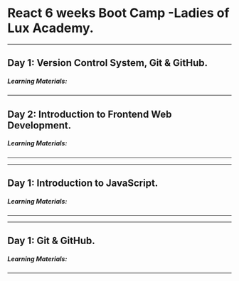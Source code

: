 # React 6 weeks Boot Camp -Ladies of Lux Academy.

<hr />

  <h2> Day 1: Version Control System, Git & GitHub. </h2>
  

  <h5>  Learning Materials: </h5>
<hr />

  <h2> Day 2: Introduction to Frontend Web Development.  </h2> 
  

 <h5> Learning Materials: </h5> 
 
<hr />

<hr />

 <h2>  Day 1: Introduction to JavaScript. </h2> 
 

  <h5>  Learning Materials:  <h5>
<hr />
  
<hr />

 <h2>  Day 1: Git & GitHub. </h5>


 <h5> Learning Materials: </h5>
 
<hr />
